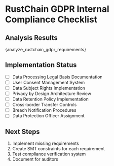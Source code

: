 # RustChain GDPR Internal Compliance Checklist

## Analysis Results
{analyze_rustchain_gdpr_requirements}

## Implementation Status
- [ ] Data Processing Legal Basis Documentation
- [ ] User Consent Management System
- [ ] Data Subject Rights Implementation
- [ ] Privacy by Design Architecture Review
- [ ] Data Retention Policy Implementation
- [ ] Cross-border Transfer Controls
- [ ] Breach Notification Procedures
- [ ] Data Protection Officer Assignment

## Next Steps
1. Implement missing requirements
2. Create SMT constraints for each requirement
3. Test compliance verification system
4. Document for auditors
